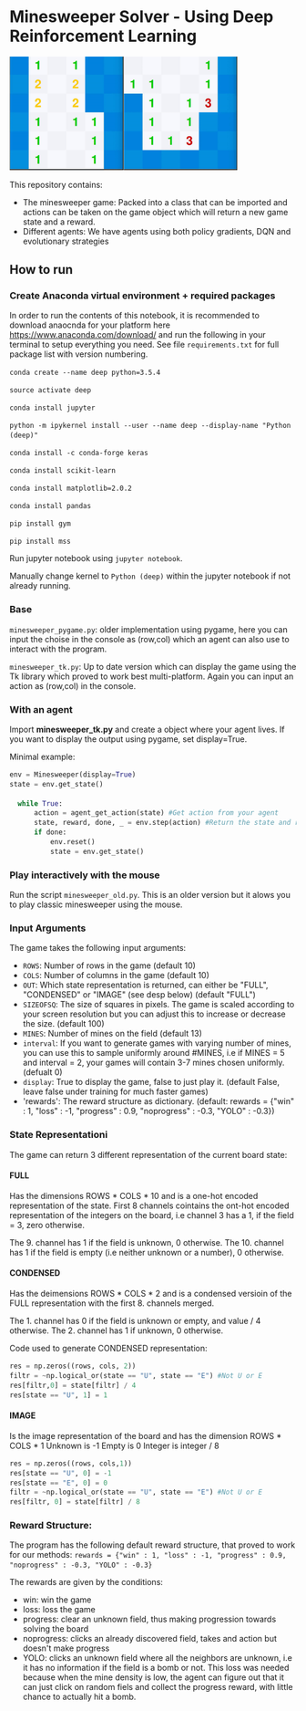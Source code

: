 # Minesweeper Solver - Using Deep Reinforcement Learning

<img src="Results/slow.gif" width="200"><img src="Results/fast.gif" width="200">

This repository contains:
* The minesweeper game: Packed into a class that can be imported and actions can be taken on the game object which will return a new game state and a reward. 
* Different agents: We have agents using both policy gradients, DQN and evolutionary strategies

## How to run
### Create Anaconda virtual environment + required packages
In order to run the contents of this notebook, it is recommended to download anaocnda for your platform here
https://www.anaconda.com/download/
and run the following in your terminal to setup everything you need. See file `requirements.txt` for full package list with version numbering.

`conda create --name deep python=3.5.4`

`source activate deep`

`conda install jupyter`

`python -m ipykernel install --user --name deep --display-name "Python (deep)"`

`conda install -c conda-forge keras`

`conda install scikit-learn`

`conda install matplotlib=2.0.2`

`conda install pandas`

`pip install gym`

`pip install mss`

Run jupyter notebook using `jupyter notebook`.

Manually change kernel to `Python (deep)` within the jupyter notebook if not already running.



### Base
`minesweeper_pygame.py`: older implementation using pygame, here you can input the choise in the console as (row,col) which an agent can also use to interact with the program.

`minesweeper_tk.py`: Up to date version which can display the game using the Tk library which proved to work best multi-platform. Again you can input an action as (row,col) in the console.

### With an agent
Import **minesweeper_tk.py** and create a object where your agent lives.
If you want to display the output using pygame, set display=True.

Minimal example:
```python
env = Minesweeper(display=True)
state = env.get_state()

  while True:
      action = agent_get_action(state) #Get action from your agent
      state, reward, done, _ = env.step(action) #Return the state and reward for the given action
      if done:
          env.reset()
          state = env.get_state()
```

### Play interactively with the mouse
Run the script `minesweeper_old.py`. This is an older version but it alows you to play classic minesweeper using the mouse. 

### Input Arguments
The game takes the following input arguments:
* `ROWS`: Number of rows in the game (default 10)
* `COLS`: Number of columns in the game (default 10)
* `OUT`: Which state representation is returned, can either be "FULL", "CONDENSED" or "IMAGE" (see desp below) (default "FULL")
* `SIZEOFSQ`: The size of squares in pixels. The game is scaled according to your screen resolution but you can adjust this to increase or decrease the size. (default 100)
* `MINES`: Number of mines on the field (default 13)
* `interval`: If you want to generate games with varying number of mines, you can use this to sample uniformly around #MINES, i.e if MINES = 5 and interval = 2, your games will contain 3-7 mines chosen uniformly. (defualt 0)
* `display`: True to display the game, false to just play it. (default False, leave false under training for much faster games)
* 'rewards': The reward structure as dictionary. (default: rewards = {"win" : 1, "loss" : -1, "progress" : 0.9, "noprogress" : -0.3, "YOLO" : -0.3})

### State Representationi
The game can return 3 different representation of the current board state:
#### FULL
Has the dimensions ROWS * COLS * 10 and is a one-hot encoded representation of the state. First 8 channels cointains the ont-hot encoded representation of the integers on the board, i.e channel 3 has a 1, if the field = 3, zero otherwise.

The 9. channel has 1 if the field is unknown, 0 otherwise.
The 10. channel has 1 if the field is empty (i.e neither unknown or a number), 0 otherwise.

#### CONDENSED
Has the deimensions ROWS * COLS * 2 and is a condensed versioin of the FULL representation with the first 8. channels merged. 

The 1. channel has 0 if the field is unknown or empty, and value / 4 otherwise. 
The 2. channel has 1 if unknown, 0 otherwise.

Code used to generate CONDENSED representation:
```python
res = np.zeros((rows, cols, 2))
filtr = ~np.logical_or(state == "U", state == "E") #Not U or E
res[filtr,0] = state[filtr] / 4
res[state == "U", 1] = 1
```

#### IMAGE
Is the image representation of the board and has the dimension ROWS * COLS * 1
Unknown is -1
Empty is 0
Integer is integer / 8

```python
res = np.zeros((rows, cols,1))
res[state == "U", 0] = -1
res[state == "E", 0] = 0
filtr = ~np.logical_or(state == "U", state == "E") #Not U or E
res[filtr, 0] = state[filtr] / 8
```

### Reward Structure:
The program has the following default reward structure, that proved to work for our methods:
`rewards = {"win" : 1, "loss" : -1, "progress" : 0.9, "noprogress" : -0.3, "YOLO" : -0.3}`

The rewards are given by the conditions:
* win: win the game
* loss: loss the game
* progress: clear an unknown field, thus making progression towards solving the board
* noprogress: clicks an already discovered field, takes and action but doesn't make progress
* YOLO: clicks an unknown field where all the neighbors are unknown, i.e it has no information if the field is a bomb or not. This loss was needed because when the mine density is low, the agent can figure out that it can just click on random fiels and collect the progress reward, with little chance to actually hit a bomb. 

